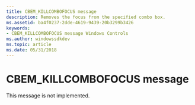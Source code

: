 ```yaml
---
title: CBEM_KILLCOMBOFOCUS message
description: Removes the focus from the specified combo box.
ms.assetid: ba4f0237-2dde-4619-9439-20b3299b3426
keywords:
- CBEM_KILLCOMBOFOCUS message Windows Controls
ms.author: windowssdkdev
ms.topic: article
ms.date: 05/31/2018
---
```


# CBEM\_KILLCOMBOFOCUS message

This message is not implemented.

 

 





